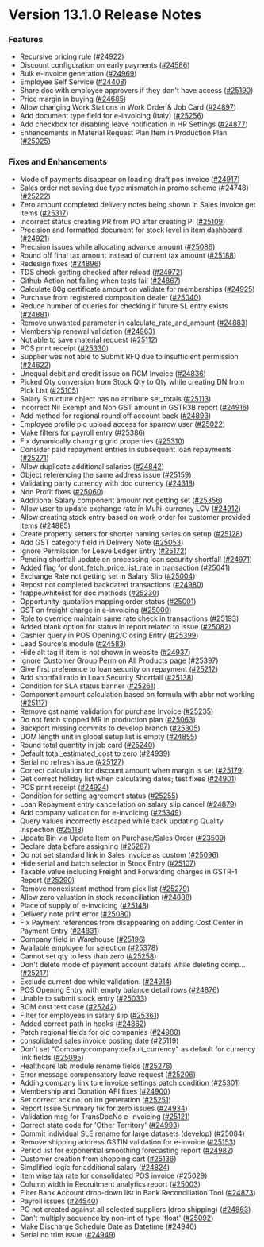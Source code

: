 # Version 13.1.0 Release Notes

### Features

- Recursive pricing rule ([#24922](https://github.com/netmanthan/sparrow/pull/24922))
- Discount configuration on early payments ([#24586](https://github.com/netmanthan/sparrow/pull/24586))
- Bulk e-invoice generation ([#24969](https://github.com/netmanthan/sparrow/pull/24969))
- Employee Self Service ([#24408](https://github.com/netmanthan/sparrow/pull/24408))
- Share doc with employee approvers if they don't have access ([#25190](https://github.com/netmanthan/sparrow/pull/25190))
- Price margin in buying ([#24685](https://github.com/netmanthan/sparrow/pull/24685))
- Allow changing Work Stations in Work Order & Job Card ([#24897](https://github.com/netmanthan/sparrow/pull/24897))
- Add document type field for e-invoicing (Italy) ([#25256](https://github.com/netmanthan/sparrow/pull/25256))
- Add checkbox for disabling leave notification in HR Settings ([#24877](https://github.com/netmanthan/sparrow/pull/24877))
- Enhancements in Material Request Plan Item in Production Plan ([#25025](https://github.com/netmanthan/sparrow/pull/25025))


### Fixes and Enhancements
- Mode of payments disappear on loading draft pos invoice ([#24917](https://github.com/netmanthan/sparrow/pull/24917))
- Sales order not saving due type mismatch in promo scheme (#24748) ([#25222](https://github.com/netmanthan/sparrow/pull/25222))
- Zero amount completed delivery notes being shown in Sales Invoice get items ([#25317](https://github.com/netmanthan/sparrow/pull/25317))
- Incorrect status creating PR from PO after creating PI ([#25109](https://github.com/netmanthan/sparrow/pull/25109))
- Precision and formatted document for stock level in item dashboard. ([#24921](https://github.com/netmanthan/sparrow/pull/24921))
- Precision issues while allocating advance amount ([#25086](https://github.com/netmanthan/sparrow/pull/25086))
- Round off final tax amount instead of current tax amount ([#25188](https://github.com/netmanthan/sparrow/pull/25188))
- Redesign fixes ([#24896](https://github.com/netmanthan/sparrow/pull/24896))
- TDS check getting checked after reload ([#24972](https://github.com/netmanthan/sparrow/pull/24972))
- Github Action not failing when tests fail ([#24867](https://github.com/netmanthan/sparrow/pull/24867))
- Calculate 80g certificate amount on validate for memberships ([#24925](https://github.com/netmanthan/sparrow/pull/24925))
- Purchase from registered composition dealer ([#25040](https://github.com/netmanthan/sparrow/pull/25040))
- Reduce number of queries for checking if future SL entry exists ([#24881](https://github.com/netmanthan/sparrow/pull/24881))
- Remove unwanted parameter in calculate_rate_and_amount ([#24883](https://github.com/netmanthan/sparrow/pull/24883))
- Membership renewal validation ([#24963](https://github.com/netmanthan/sparrow/pull/24963))
- Not able to save material request ([#25112](https://github.com/netmanthan/sparrow/pull/25112))
- POS print receipt ([#25330](https://github.com/netmanthan/sparrow/pull/25330))
- Supplier was not able to Submit RFQ due to insufficient permission ([#24622](https://github.com/netmanthan/sparrow/pull/24622))
- Unequal debit and credit issue on RCM Invoice ([#24836](https://github.com/netmanthan/sparrow/pull/24836))
- Picked Qty conversion from Stock Qty to Qty while creating DN from Pick List ([#25105](https://github.com/netmanthan/sparrow/pull/25105))
- Salary Structure object has no attribute set_totals ([#25113](https://github.com/netmanthan/sparrow/pull/25113))
- Incorrect Nil Exempt and Non GST amount in GSTR3B report ([#24916](https://github.com/netmanthan/sparrow/pull/24916))
- Add method for regional round off account back ([#24893](https://github.com/netmanthan/sparrow/pull/24893))
- Employee profile pic upload access for sparrow user ([#25022](https://github.com/netmanthan/sparrow/pull/25022))
- Make filters for payroll entry ([#25386](https://github.com/netmanthan/sparrow/pull/25386))
- Fix dynamically changing grid properties ([#25310](https://github.com/netmanthan/sparrow/pull/25310))
- Consider paid repayment entries in subsequent loan repayments ([#25271](https://github.com/netmanthan/sparrow/pull/25271))
- Allow duplicate additional salaries ([#24842](https://github.com/netmanthan/sparrow/pull/24842))
- Object referencing the same address issue ([#25159](https://github.com/netmanthan/sparrow/pull/25159))
- Validating party currency with doc currency ([#24318](https://github.com/netmanthan/sparrow/pull/24318))
- Non Profit fixes ([#25060](https://github.com/netmanthan/sparrow/pull/25060))
- Additional Salary component amount not getting set ([#25356](https://github.com/netmanthan/sparrow/pull/25356))
- Allow user to update exchange rate in Multi-currency LCV ([#24912](https://github.com/netmanthan/sparrow/pull/24912))
- Allow creating stock entry based on work order for customer provided items ([#24885](https://github.com/netmanthan/sparrow/pull/24885))
- Create property setters for shorter naming series on setup ([#25128](https://github.com/netmanthan/sparrow/pull/25128))
- Add GST category field in Delivery Note ([#25053](https://github.com/netmanthan/sparrow/pull/25053))
- Ignore Permission for Leave Ledger Entry ([#25172](https://github.com/netmanthan/sparrow/pull/25172))
- Pending shortfall update  on processing loan security shortfall ([#24971](https://github.com/netmanthan/sparrow/pull/24971))
- Added flag for dont_fetch_price_list_rate in transaction ([#25041](https://github.com/netmanthan/sparrow/pull/25041))
- Exchange Rate not getting set in Salary Slip ([#25004](https://github.com/netmanthan/sparrow/pull/25004))
- Repost not completed backdated transactions ([#24980](https://github.com/netmanthan/sparrow/pull/24980))
- frappe.whitelist for doc methods ([#25230](https://github.com/netmanthan/sparrow/pull/25230))
- Opportunity-quotation mapping order status ([#25001](https://github.com/netmanthan/sparrow/pull/25001))
- GST on freight charge in e-invoicing ([#25000](https://github.com/netmanthan/sparrow/pull/25000))
- Role to override maintain same rate check in transactions ([#25193](https://github.com/netmanthan/sparrow/pull/25193))
- Added blank option for status in report related to issue ([#25082](https://github.com/netmanthan/sparrow/pull/25082))
- Cashier query in POS Opening/Closing Entry ([#25399](https://github.com/netmanthan/sparrow/pull/25399))
- Lead Source's module ([#24583](https://github.com/netmanthan/sparrow/pull/24583))
- Hide alt tag if item is not shown in website ([#24937](https://github.com/netmanthan/sparrow/pull/24937))
- Ignore Customer Group Perm on All Products page ([#25397](https://github.com/netmanthan/sparrow/pull/25397))
- Give first preference to loan security on repayment ([#25212](https://github.com/netmanthan/sparrow/pull/25212))
- Add shortfall ratio in Loan Security Shortfall ([#25138](https://github.com/netmanthan/sparrow/pull/25138))
- Condition for SLA status banner ([#25261](https://github.com/netmanthan/sparrow/pull/25261))
- Component amount calculation based on formula with abbr not working ([#25117](https://github.com/netmanthan/sparrow/pull/25117))
- Remove gst name validation for purchase Invoice ([#25235](https://github.com/netmanthan/sparrow/pull/25235))
- Do not fetch stopped MR in production plan ([#25063](https://github.com/netmanthan/sparrow/pull/25063))
- Backport missing commits to develop branch ([#25305](https://github.com/netmanthan/sparrow/pull/25305))
- UOM length unit in global setup list is empty ([#24855](https://github.com/netmanthan/sparrow/pull/24855))
- Round total quantity in job card ([#25240](https://github.com/netmanthan/sparrow/pull/25240))
- Default total_estimated_cost to zero ([#24939](https://github.com/netmanthan/sparrow/pull/24939))
- Serial no refresh issue ([#25127](https://github.com/netmanthan/sparrow/pull/25127))
- Correct calculation for discount amount when margin is set ([#25179](https://github.com/netmanthan/sparrow/pull/25179))
- Get correct holiday list when calculating dates; test fixes ([#24901](https://github.com/netmanthan/sparrow/pull/24901))
- POS print receipt ([#24924](https://github.com/netmanthan/sparrow/pull/24924))
- Condition for setting agreement status ([#25255](https://github.com/netmanthan/sparrow/pull/25255))
- Loan Repayment entry cancellation on salary slip cancel ([#24879](https://github.com/netmanthan/sparrow/pull/24879))
- Add company validation for e-invoicing ([#25349](https://github.com/netmanthan/sparrow/pull/25349))
- Query values incorrectly escaped while back updating Quality Inspection ([#25118](https://github.com/netmanthan/sparrow/pull/25118))
- Update Bin via Update Item on Purchase/Sales Order  ([#23509](https://github.com/netmanthan/sparrow/pull/23509))
- Declare data before assigning ([#25287](https://github.com/netmanthan/sparrow/pull/25287))
- Do not set standard link in Sales Invoice as custom ([#25096](https://github.com/netmanthan/sparrow/pull/25096))
- Hide serial and batch selector in Stock Entry ([#25107](https://github.com/netmanthan/sparrow/pull/25107))
- Taxable value including Freight and Forwarding charges in GSTR-1 Report ([#25290](https://github.com/netmanthan/sparrow/pull/25290))
- Remove nonexistent method from pick list ([#25279](https://github.com/netmanthan/sparrow/pull/25279))
- Allow zero valuation in stock reconciliation ([#24888](https://github.com/netmanthan/sparrow/pull/24888))
- Place of supply of e-invoicing ([#25148](https://github.com/netmanthan/sparrow/pull/25148))
- Delivery note print error ([#25080](https://github.com/netmanthan/sparrow/pull/25080))
- Fix Payment references from disappearing on adding Cost Center in Payment Entry ([#24831](https://github.com/netmanthan/sparrow/pull/24831))
- Company field in Warehouse ([#25196](https://github.com/netmanthan/sparrow/pull/25196))
- Available employee for selection ([#25378](https://github.com/netmanthan/sparrow/pull/25378))
- Cannot set qty to less than zero ([#25258](https://github.com/netmanthan/sparrow/pull/25258))
- Don't delete mode of payment account details while deleting comp… ([#25217](https://github.com/netmanthan/sparrow/pull/25217))
- Exclude current doc while validation. ([#24914](https://github.com/netmanthan/sparrow/pull/24914))
- POS Opening Entry with empty balance detail rows ([#24876](https://github.com/netmanthan/sparrow/pull/24876))
- Unable to submit stock entry ([#25033](https://github.com/netmanthan/sparrow/pull/25033))
- BOM cost test case ([#25242](https://github.com/netmanthan/sparrow/pull/25242))
- Filter for employees in salary slip ([#25361](https://github.com/netmanthan/sparrow/pull/25361))
- Added correct path in hooks ([#24862](https://github.com/netmanthan/sparrow/pull/24862))
- Patch regional fields for old companies ([#24988](https://github.com/netmanthan/sparrow/pull/24988))
- consolidated sales invoice posting date ([#25119](https://github.com/netmanthan/sparrow/pull/25119))
- Don't set "Company:company:default_currency" as default for currency link fields ([#25095](https://github.com/netmanthan/sparrow/pull/25095))
- Healthcare lab module rename fields ([#25276](https://github.com/netmanthan/sparrow/pull/25276))
- Error message compensatory leave request ([#25206](https://github.com/netmanthan/sparrow/pull/25206))
- Adding company link to e invoice settings patch condition ([#25301](https://github.com/netmanthan/sparrow/pull/25301))
- Membership and Donation API fixes ([#24900](https://github.com/netmanthan/sparrow/pull/24900))
- Set correct ack no. on irn generation ([#25251](https://github.com/netmanthan/sparrow/pull/25251))
- Report Issue Summary fix for zero issues ([#24934](https://github.com/netmanthan/sparrow/pull/24934))
- Validation msg for TransDocNo e-invoicing ([#25121](https://github.com/netmanthan/sparrow/pull/25121))
- Correct state code for 'Other Territory' ([#24993](https://github.com/netmanthan/sparrow/pull/24993))
- Commit individual SLE rename for large datasets (develop) ([#25084](https://github.com/netmanthan/sparrow/pull/25084))
- Remove shipping address GSTIN validation for e-invoice ([#25153](https://github.com/netmanthan/sparrow/pull/25153))
- Period list for exponential smoothing forecasting report ([#24982](https://github.com/netmanthan/sparrow/pull/24982))
- Customer creation from shopping cart ([#25136](https://github.com/netmanthan/sparrow/pull/25136))
- Simplified logic for additional salary ([#24824](https://github.com/netmanthan/sparrow/pull/24824))
- Item wise tax rate for consolidated POS invoice ([#25029](https://github.com/netmanthan/sparrow/pull/25029))
- Column width in Recruitment analytics report ([#25003](https://github.com/netmanthan/sparrow/pull/25003))
- Filter Bank Account drop-down list in Bank Reconciliation Tool ([#24873](https://github.com/netmanthan/sparrow/pull/24873))
- Payroll issues ([#24540](https://github.com/netmanthan/sparrow/pull/24540))
- PO not created against all selected suppliers (drop shipping) ([#24863](https://github.com/netmanthan/sparrow/pull/24863))
- Can't multiply sequence by non-int of type 'float' ([#25092](https://github.com/netmanthan/sparrow/pull/25092))
- Make Discharge Schedule Date as Datetime ([#24940](https://github.com/netmanthan/sparrow/pull/24940))
- Serial no trim issue ([#24949](https://github.com/netmanthan/sparrow/pull/24949))
